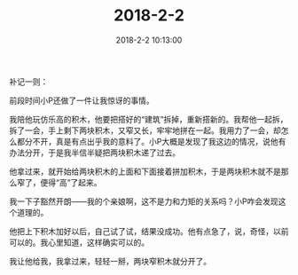 ﻿---
title: "2018-2-2"
date: 2018-2-2 10:13:00
tags: 文字
categories: 爸爸
---
补记一则：

前段时间小P还做了一件让我惊讶的事情。

我陪他玩仿乐高的积木，他要把搭好的“建筑”拆掉，重新搭新的。我帮他一起拆，拆了一会，手上剩下两块积木，又窄又长，牢牢地拼在一起。我用力了一会，却怎么都分不开，真是有点出乎我的意料了。小P大概是发现了我这边的情况，说他有办法分开，于是我半信半疑把两块积木递了过去。

他拿过来，就开始给两块积木的上面和下面接着拼加积木，于是两块积木就不是那么窄了，便得“高”了起来。

我一下子豁然开朗——我的个亲娘啊，这不是力和力矩的关系吗？小P咋会发现这个道理的。

他把上下积木加好以后，自己试了试，结果没成功。他有点急了，说，奇怪，以前可以的。我心里知道，这样确实可以的。

我让他给我，我拿过来，轻轻一掰，两块窄积木就分开了。